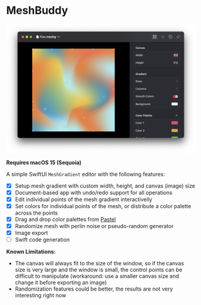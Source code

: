 # MeshBuddy

![screenshot](./screenshot.png)

**Requires macOS 15 (Sequoia)**

A simple SwiftUI `MeshGradient` editor with the following features:

- [X] Setup mesh gradient with custom width, height, and canvas (image) size
- [X] Document-based app with undo/redo support for all operations
- [X] Edit individual points of the mesh gradient interactivelly
- [X] Set colors for individual points of the mesh, or distribute a color palette across the points
- [X] Drag and drop color palettes from [Pastel](https://apps.apple.com/us/app/pastel/id413897608)
- [X] Randomize mesh with perlin noise or pseudo-random generator
- [X] Image export
- [ ] Swift code generation

**Known Limitations:**

- The canvas will always fit to the size of the window, so if the canvas size is very large and the window is small, the control points can be difficult to manipulate (workaround: use a smaller canvas size and change it before exporting an image)
- Randomization features could be better, the results are not very interesting right now
